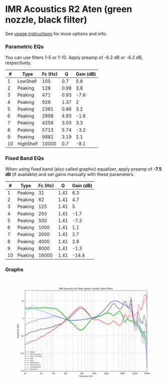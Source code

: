 # IMR Acoustics R2 Aten (green nozzle, black filter)
See [usage instructions](https://github.com/jaakkopasanen/AutoEq#usage) for more options and info.

### Parametric EQs
You can use filters 1-5 or 1-10. Apply preamp of -6.2 dB or -6.2 dB, respectively.

|   # | Type      |   Fc (Hz) |    Q |   Gain (dB) |
|-----|-----------|-----------|------|-------------|
|   1 | LowShelf  |       105 | 0.7  |         5.8 |
|   2 | Peaking   |       128 | 0.98 |         3.8 |
|   3 | Peaking   |       471 | 0.93 |        -7.6 |
|   4 | Peaking   |       929 | 1.37 |         2   |
|   5 | Peaking   |      2381 | 0.86 |         3.2 |
|   6 | Peaking   |      2998 | 4.83 |        -1.8 |
|   7 | Peaking   |      4258 | 3.03 |         3.3 |
|   8 | Peaking   |      5713 | 5.74 |        -3.2 |
|   9 | Peaking   |      9882 | 3.19 |         2.1 |
|  10 | HighShelf |     10000 | 0.7  |        -8.1 |

### Fixed Band EQs
When using fixed band (also called graphic) equalizer, apply preamp of **-7.5 dB** (if available) and set gains manually with these parameters.

|   # | Type    |   Fc (Hz) |    Q |   Gain (dB) |
|-----|---------|-----------|------|-------------|
|   1 | Peaking |        31 | 1.41 |         6.3 |
|   2 | Peaking |        62 | 1.41 |         4.7 |
|   3 | Peaking |       125 | 1.41 |         5   |
|   4 | Peaking |       250 | 1.41 |        -1.7 |
|   5 | Peaking |       500 | 1.41 |        -7.3 |
|   6 | Peaking |      1000 | 1.41 |         1.1 |
|   7 | Peaking |      2000 | 1.41 |         2.7 |
|   8 | Peaking |      4000 | 1.41 |         2.8 |
|   9 | Peaking |      8000 | 1.41 |        -1.3 |
|  10 | Peaking |     16000 | 1.41 |       -14.4 |

### Graphs
![](./IMR%20Acoustics%20R2%20Aten%20(green%20nozzle,%20black%20filter).png)
